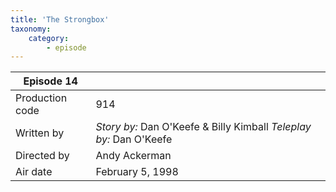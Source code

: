 ```yaml
---
title: 'The Strongbox'
taxonomy:
    category:
        - episode
---
```


| Episode 14 | |
|-----------------|--------------------------------|
| Production code | 914                            |
| Written by      | _Story by:_ Dan O'Keefe & Billy Kimball _Teleplay by:_ Dan O'Keefe |
| Directed by     | Andy Ackerman                  |
| Air date        | February 5, 1998               |
